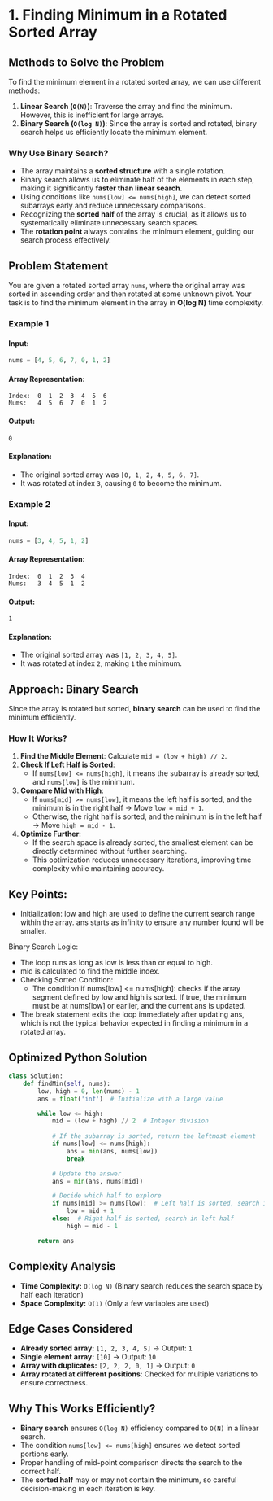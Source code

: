 # 1. Finding Minimum in a Rotated Sorted Array

## Methods to Solve the Problem
To find the minimum element in a rotated sorted array, we can use different methods:
1. **Linear Search (`O(N)`)**: Traverse the array and find the minimum. However, this is inefficient for large arrays.
2. **Binary Search (`O(log N)`)**: Since the array is sorted and rotated, binary search helps us efficiently locate the minimum element.

### **Why Use Binary Search?**
- The array maintains a **sorted structure** with a single rotation.
- Binary search allows us to eliminate half of the elements in each step, making it significantly **faster than linear search**.
- Using conditions like `nums[low] <= nums[high]`, we can detect sorted subarrays early and reduce unnecessary comparisons.
- Recognizing the **sorted half** of the array is crucial, as it allows us to systematically eliminate unnecessary search spaces.
- The **rotation point** always contains the minimum element, guiding our search process effectively.

## Problem Statement
You are given a rotated sorted array `nums`, where the original array was sorted in ascending order and then rotated at some unknown pivot. Your task is to find the minimum element in the array in **O(log N)** time complexity.

### **Example 1**
#### **Input:**
```python
nums = [4, 5, 6, 7, 0, 1, 2]
```
#### **Array Representation:**
```
Index:  0  1  2  3  4  5  6  
Nums:   4  5  6  7  0  1  2  
```
#### **Output:**
```
0
```
#### **Explanation:**
- The original sorted array was `[0, 1, 2, 4, 5, 6, 7]`.
- It was rotated at index `3`, causing `0` to become the minimum.

### **Example 2**
#### **Input:**
```python
nums = [3, 4, 5, 1, 2]
```
#### **Array Representation:**
```
Index:  0  1  2  3  4  
Nums:   3  4  5  1  2  
```
#### **Output:**
```
1
```
#### **Explanation:**
- The original sorted array was `[1, 2, 3, 4, 5]`.
- It was rotated at index `2`, making `1` the minimum.

## **Approach: Binary Search**
Since the array is rotated but sorted, **binary search** can be used to find the minimum efficiently.

### **How It Works?**
1. **Find the Middle Element**: Calculate `mid = (low + high) // 2`.
2. **Check If Left Half is Sorted**:
   - If `nums[low] <= nums[high]`, it means the subarray is already sorted, and `nums[low]` is the minimum.
3. **Compare Mid with High**:
   - If `nums[mid] >= nums[low]`, it means the left half is sorted, and the minimum is in the right half → Move `low = mid + 1`.
   - Otherwise, the right half is sorted, and the minimum is in the left half → Move `high = mid - 1`.
4. **Optimize Further**:
   - If the search space is already sorted, the smallest element can be directly determined without further searching.
   - This optimization reduces unnecessary iterations, improving time complexity while maintaining accuracy.

## **Key Points:**
- Initialization: low and high are used to define the current search range within the array. ans starts as infinity to ensure any number found will be smaller.

Binary Search Logic:

- The loop runs as long as low is less than or equal to high.
- mid is calculated to find the middle index.
- Checking Sorted Condition:
    - The condition if nums[low] <= nums[high]: checks if the array segment defined by low and high is sorted. If true, the minimum must be at nums[low] or earlier, and the current ans is updated.
- The break statement exits the loop immediately after updating ans, which is not the typical behavior expected in finding a minimum in a rotated array.

## **Optimized Python Solution**
```python
class Solution:
    def findMin(self, nums):
        low, high = 0, len(nums) - 1
        ans = float('inf')  # Initialize with a large value

        while low <= high:
            mid = (low + high) // 2  # Integer division
            
            # If the subarray is sorted, return the leftmost element
            if nums[low] <= nums[high]:
                ans = min(ans, nums[low])
                break

            # Update the answer
            ans = min(ans, nums[mid])

            # Decide which half to explore
            if nums[mid] >= nums[low]:  # Left half is sorted, search in right half
                low = mid + 1
            else:  # Right half is sorted, search in left half
                high = mid - 1

        return ans
```

## **Complexity Analysis**
- **Time Complexity:** `O(log N)` (Binary search reduces the search space by half each iteration)
- **Space Complexity:** `O(1)` (Only a few variables are used)

## **Edge Cases Considered**
- **Already sorted array:** `[1, 2, 3, 4, 5]` → Output: `1`
- **Single element array:** `[10]` → Output: `10`
- **Array with duplicates:** `[2, 2, 2, 0, 1]` → Output: `0`
- **Array rotated at different positions**: Checked for multiple variations to ensure correctness.

## **Why This Works Efficiently?**
- **Binary search** ensures `O(log N)` efficiency compared to `O(N)` in a linear search.
- The condition `nums[low] <= nums[high]` ensures we detect sorted portions early.
- Proper handling of mid-point comparison directs the search to the correct half.
- The **sorted half** may or may not contain the minimum, so careful decision-making in each iteration is key.